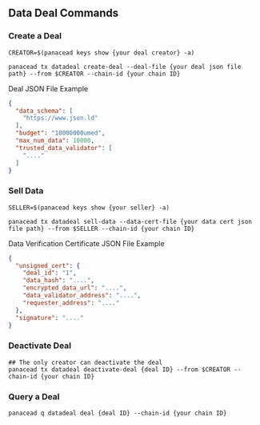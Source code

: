 ## Data Deal Commands

### Create a Deal
```shell
CREATOR=$(panacead keys show {your deal creator} -a)

panacead tx datadeal create-deal --deal-file {your deal json file path} --from $CREATOR --chain-id {your chain ID}
```
Deal JSON File Example
```json
{
  "data_schema": [
    "https://www.json.ld"
  ],
  "budget": "10000000umed",
  "max_num_data": 10000,
  "trusted_data_validator": [
    "...."
  ]
}
```

### Sell Data
```shell
SELLER=$(panacead keys show {your seller} -a)

panacead tx datadeal sell-data --data-cert-file {your data cert json file path} --from $SELLER --chain-id {your chain ID}
```
Data Verification Certificate JSON File Example
```json
{
  "unsigned_cert": {
    "deal_id": "1",
    "data_hash": "....",
    "encrypted_data_url": "....",
    "data_validator_address": "....",
    "requester_address": "...."
  },
  "signature": "...."
}
```

### Deactivate Deal
```shell
## The only creator can deactivate the deal
panacead tx datadeal deactivate-deal {deal ID} --from $CREATOR --chain-id {your chain ID}
```

### Query a Deal
```shell
panacead q datadeal deal {deal ID} --chain-id {your chain ID}
```